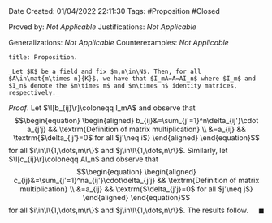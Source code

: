 <br />
<br />

Date Created: 01/04/2022 22:11:30
Tags: #Proposition #Closed

Proved by: _Not Applicable_
Justifications: _Not Applicable_

Generalizations: _Not Applicable_
Counterexamples: _Not Applicable_

``` ad-Proposition
title: Proposition.

_Let $K$ be a field and fix $m,n\in\N$. Then, for all $A\in\mat{m\times n}{K}$, we have that $I_mA=A=AI_n$ where $I_m$ and $I_n$ denote the $m\times m$ and $n\times n$ identity matrices, respectively._

```

_Proof_. Let $\l[b_{ij}\r]\coloneqq I_mA$ and observe that
$$\begin{equation}
    \begin{aligned}
        b_{ij}&=\sum_{j'=1}^n\delta_{ij'}\cdot a_{j'j} && \textrm{Definition of matrix multiplication} \\
        &=a_{ij} && \textrm{$\delta_{ij'}=0$ for all $j'\neq i$}
    \end{aligned}
\end{equation}$$
for all $i\in\l\{1,\dots,m\r\}$ and $j\in\l\{1,\dots,n\r\}$. Similarly, let $\l[c_{ij}\r]\coloneqq AI_n$ and observe that
$$\begin{equation}
    \begin{aligned}
        c_{ij}&=\sum_{j'=1}^na_{ij'}\cdot\delta_{j'j} && \textrm{Definition of matrix multiplication} \\
        &=a_{ij} && \textrm{$\delta_{j'j}=0$ for all $j'\neq j$}
    \end{aligned}
\end{equation}$$
for all $i\in\l\{1,\dots,m\r\}$ and $j\in\l\{1,\dots,n\r\}$. The results follow.<span style="float:right;">$\blacksquare$</span>
